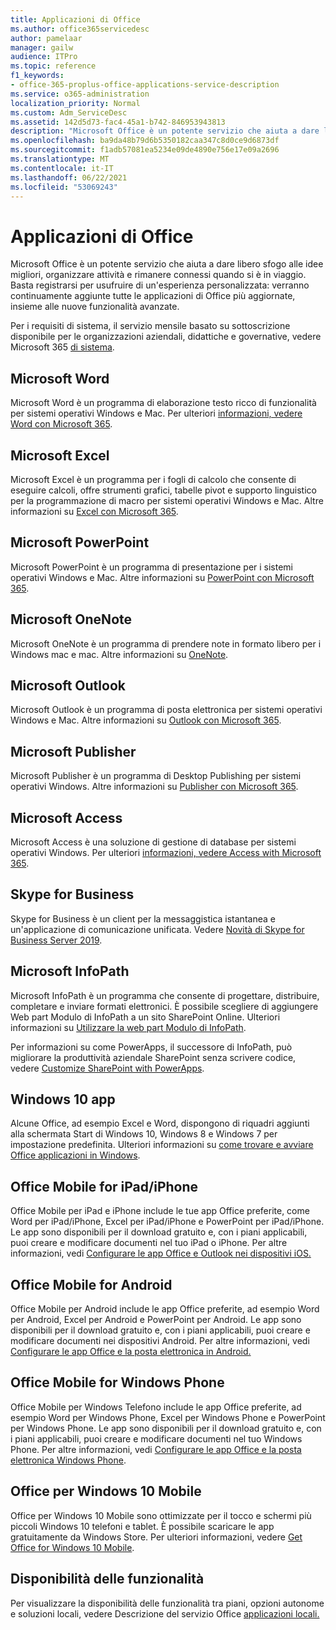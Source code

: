 ```yaml
---
title: Applicazioni di Office
ms.author: office365servicedesc
author: pamelaar
manager: gailw
audience: ITPro
ms.topic: reference
f1_keywords:
- office-365-proplus-office-applications-service-description
ms.service: o365-administration
localization_priority: Normal
ms.custom: Adm_ServiceDesc
ms.assetid: 142d5d73-fac4-45a1-b742-846953943813
description: "Microsoft Office è un potente servizio che aiuta a dare libero sfogo alle idee migliori, organizzare attività e rimanere connessi quando si è in viaggio. Basta registrarsi per usufruire di un'esperienza personalizzata: verranno continuamente aggiunte tutte le applicazioni di Office più aggiornate, insieme alle nuove funzionalità avanzate."
ms.openlocfilehash: ba9da48b79d6b5350182caa347c8d0ce9d6873df
ms.sourcegitcommit: f1adb57081ea5234e09de4890e756e17e09a2696
ms.translationtype: MT
ms.contentlocale: it-IT
ms.lasthandoff: 06/22/2021
ms.locfileid: "53069243"
---
```

# <a name="office-applications"></a>Applicazioni di Office

Microsoft Office è un potente servizio che aiuta a dare libero sfogo alle idee migliori, organizzare attività e rimanere connessi quando si è in viaggio. Basta registrarsi per usufruire di un'esperienza personalizzata: verranno continuamente aggiunte tutte le applicazioni di Office più aggiornate, insieme alle nuove funzionalità avanzate.
  
Per i requisiti di sistema, il servizio mensile basato su sottoscrizione disponibile per le organizzazioni aziendali, didattiche e governative, vedere Microsoft 365 [di sistema](https://products.office.com/office-system-requirements/#Office365forBEG).
  
## <a name="microsoft-word"></a>Microsoft Word

Microsoft Word è un programma di elaborazione testo ricco di funzionalità per sistemi operativi Windows e Mac. Per ulteriori [informazioni, vedere Word con Microsoft 365](https://www.microsoft.com/microsoft-365/word).

## <a name="microsoft-excel"></a>Microsoft Excel

Microsoft Excel è un programma per i fogli di calcolo che consente di eseguire calcoli, offre strumenti grafici, tabelle pivot e supporto linguistico per la programmazione di macro per sistemi operativi Windows e Mac. Altre informazioni su [Excel con Microsoft 365](https://www.microsoft.com/microsoft-365/excel).
  
## <a name="microsoft-powerpoint"></a>Microsoft PowerPoint

Microsoft PowerPoint è un programma di presentazione per i sistemi operativi Windows e Mac. Altre informazioni su [PowerPoint con Microsoft 365](https://www.microsoft.com/microsoft-365/powerpoint).

## <a name="microsoft-onenote"></a>Microsoft OneNote

Microsoft OneNote è un programma di prendere note in formato libero per i Windows mac e mac. Altre informazioni su [OneNote](https://www.microsoft.com/microsoft-365/onenote/digital-note-taking-app).
  
## <a name="microsoft-outlook"></a>Microsoft Outlook

Microsoft Outlook è un programma di posta elettronica per sistemi operativi Windows e Mac. Altre informazioni su [Outlook con Microsoft 365](https://www.microsoft.com/microsoft-365/outlook/outlook-personal-email-plans).
  
## <a name="microsoft-publisher"></a>Microsoft Publisher

Microsoft Publisher è un programma di Desktop Publishing per sistemi operativi Windows. Altre informazioni su [Publisher con Microsoft 365](https://www.microsoft.com/microsoft-365/publisher).
  
## <a name="microsoft-access"></a>Microsoft Access

Microsoft Access è una soluzione di gestione di database per sistemi operativi Windows. Per ulteriori [informazioni, vedere Access with Microsoft 365](https://www.microsoft.com/microsoft-365/access).
  
## <a name="skype-for-business"></a>Skype for Business

Skype for Business è un client per la messaggistica istantanea e un'applicazione di comunicazione unificata. Vedere [Novità di Skype for Business Server 2019](/skypeforbusiness/whats-new).
  
## <a name="microsoft-infopath"></a>Microsoft InfoPath

Microsoft InfoPath è un programma che consente di progettare, distribuire, completare e inviare formati elettronici. È possibile scegliere di aggiungere Web part Modulo di InfoPath a un sito SharePoint Online. Ulteriori informazioni su [Utilizzare la web part Modulo di InfoPath](https://go.microsoft.com/fwlink/p/?LinkId=271687).

Per informazioni su come PowerApps, il successore di InfoPath, può migliorare la produttività aziendale SharePoint senza scrivere codice, vedere [Customize SharePoint with PowerApps](https://powerapps.microsoft.com/infopath/).
  
## <a name="windows-10-apps"></a>Windows 10 app

Alcune Office, ad esempio Excel e Word, dispongono di riquadri aggiunti alla schermata Start di Windows 10, Windows 8 e Windows 7 per impostazione predefinita. Ulteriori informazioni su [come trovare e avviare Office applicazioni in Windows](https://support.microsoft.com/office/907ce545-6ae8-459b-8d9d-de6764a635d6).
  
## <a name="office-mobile-for-ipadiphone"></a>Office Mobile for iPad/iPhone

Office Mobile per iPad e iPhone include le tue app Office preferite, come Word per iPad/iPhone, Excel per iPad/iPhone e PowerPoint per iPad/iPhone. Le app sono disponibili per il download gratuito e, con i piani applicabili, puoi creare e modificare documenti nel tuo iPad o iPhone. Per altre informazioni, vedi [Configurare le app Office e Outlook nei dispositivi iOS.](https://support.microsoft.com/office/0402b37e-49c4-4419-a030-f34c2013041f)

## <a name="office-mobile-for-android"></a>Office Mobile for Android

Office Mobile per Android include le app Office preferite, ad esempio Word per Android, Excel per Android e PowerPoint per Android. Le app sono disponibili per il download gratuito e, con i piani applicabili, puoi creare e modificare documenti nei dispositivi Android. Per altre informazioni, vedi [Configurare le app Office e la posta elettronica in Android.](https://support.office.com/article/6ef2ebf2-fc2d-474a-be4a-5a801365c87f)

## <a name="office-mobile-for-windows-phone"></a>Office Mobile for Windows Phone

Office Mobile per Windows Telefono include le app Office preferite, ad esempio Word per Windows Phone, Excel per Windows Phone e PowerPoint per Windows Phone. Le app sono disponibili per il download gratuito e, con i piani applicabili, puoi creare e modificare documenti nel tuo Windows Phone. Per altre informazioni, vedi [Configurare le app Office e la posta elettronica Windows Phone](https://support.office.com/article/9bccc8b8-a321-4d0d-a45e-6e06a3438e43).

## <a name="office-for-windows-10-mobile"></a>Office per Windows 10 Mobile

Office per Windows 10 Mobile sono ottimizzate per il tocco e schermi più piccoli Windows 10 telefoni e tablet. È possibile scaricare le app gratuitamente da Windows Store. Per ulteriori informazioni, vedere [Get Office for Windows 10 Mobile](https://products.office.com/mobile/office-mobile-apps-for-windows).
  
## <a name="feature-availability"></a>Disponibilità delle funzionalità

Per visualizzare la disponibilità delle funzionalità tra piani, opzioni autonome e soluzioni locali, vedere Descrizione del servizio Office [applicazioni locali.](office-applications-service-description.md)
